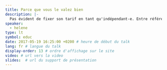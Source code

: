 ```yaml
---
title: Parce que vous le valez bien
description: |-
  Pas évident de fixer son tarif en tant qu'indépendant-e. Entre référence psychologique et concurrence, on en oublie parfois d'assurer son niveau de vie, par méconnaissance ou incapacité à se comparer à un salarié... Et si on relevait le défi ensemble ?
speaker:
  - helene
type: lt
symbol: educ
date: 2017-05-19 16:25:00 +0200 # heure de début du talk
lang: fr # langue du talk
display-order: 13 # ordre d'affichage sur le site
video: # url vers la video
slides:  # url du support de présentation
---
```

